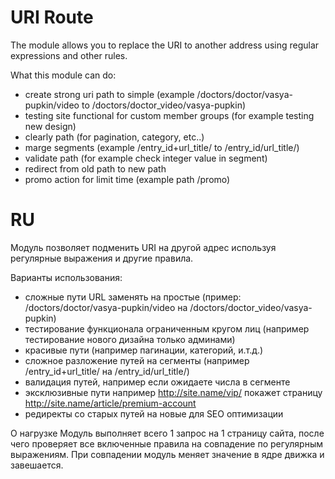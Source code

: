 URI Route
============

The module allows you to replace the URI to another address using regular expressions and other rules.


What this module can do:

   * create strong uri path to simple (example  /doctors/doctor/vasya-pupkin/video to /doctors/doctor_video/vasya-pupkin)
   * testing site functional for custom member groups (for example testing new design)
   * clearly path (for pagination, category, etc..)
   * marge segments (example /entry_id+url_title/ to /entry_id/url_title/)
   * validate path (for example check integer value in segment)
   * redirect from old path to new path
   * promo action for limit time (example path /promo)

RU
=====

Модуль позволяет подменить URI на другой адрес используя регулярные выражения и другие правила.

Варианты использования:

  * сложные пути URL заменять на простые (пример: /doctors/doctor/vasya-pupkin/video на /doctors/doctor_video/vasya-pupkin)
  * тестирование функционала ограниченным кругом лиц (например тестирование нового дизайна только админами)
  * красивые пути (например пагинации, категорий, и.т.д.)
  * сложное разложение путей на сегменты (например /entry_id+url_title/ на /entry_id/url_title/)
  * валидация путей, например если ожидаете числа в сегменте
  * эксклюзивные пути например http://site.name/vip/ покажет страницу http://site.name/article/premium-account
  * редиректы со старых путей на новые для SEO оптимизации

О нагрузке
Модуль выполняет всего 1 запрос на 1 страницу сайта, после чего проверяет все включенные правила на совпадение по регулярным выражениям. При совпадении модуль меняет значение в ядре движка и завешается.
